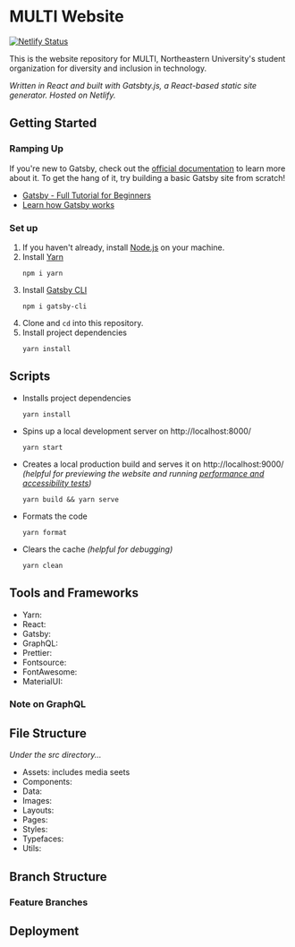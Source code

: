 # MULTI Website
[![Netlify Status](https://api.netlify.com/api/v1/badges/a28e6d08-5803-4a68-907d-ff83d01cde90/deploy-status)](https://app.netlify.com/sites/numulti/deploys)

This is the website repository for MULTI, Northeastern University's student organization for diversity and inclusion in technology.

_Written in React and built with Gatsbty.js, a React-based static site generator. Hosted on Netlify._

## Getting Started

### Ramping Up

If you're new to Gatsby, check out the [official documentation](https://www.gatsbyjs.com/docs/) to learn more about it. To get the hang of it, try building a basic Gatsby site from scratch! 

- [Gatsby - Full Tutorial for Beginners](https://www.youtube.com/watch?v=mHFAM0CXviE)
- [Learn how Gatsby works](https://www.gatsbyjs.org/tutorial/)

### Set up
1.  If you haven't already, install [Node.js](https://nodejs.org/en/download/) on your machine.
2. Install [Yarn](https://yarnpkg.com/)
   ```
   npm i yarn
   ```
3. Install [Gatsby CLI](https://www.gatsbyjs.com/docs/reference/gatsby-cli/)
   ```
   npm i gatsby-cli
   ```
4. Clone and `cd` into this repository. 
5. Install project dependencies
   ```
   yarn install
   ```
## Scripts

- Installs project dependencies
  ```
  yarn install
  ```
- Spins up a local development server on http://localhost:8000/
  ```
  yarn start
  ```
- Creates a local production build and serves it on http://localhost:9000/ _(helpful for previewing the website and running [performance and accessibility tests](https://developers.google.com/web/tools/lighthouse))_
  ```
  yarn build && yarn serve
  ```
- Formats the code
  ```
  yarn format
  ```
- Clears the cache _(helpful for debugging)_
  ```
  yarn clean
  ```
## Tools and Frameworks

- Yarn: 
- React:
- Gatsby:
- GraphQL:
- Prettier:
- Fontsource:
- FontAwesome:
- MaterialUI:

### Note on GraphQL 

## File Structure

_Under the src directory..._

- Assets: includes media seets
- Components: 
- Data:
- Images:
- Layouts:
- Pages:
- Styles:
- Typefaces:
- Utils:

## Branch Structure

### Feature Branches

## Deployment


